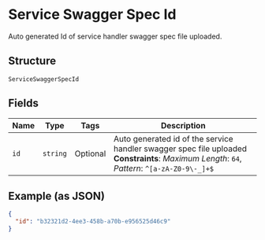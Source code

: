 
# Service Swagger Spec Id

Auto generated Id of service handler swagger spec file uploaded.

## Structure

`ServiceSwaggerSpecId`

## Fields

| Name | Type | Tags | Description |
|  --- | --- | --- | --- |
| `id` | `string` | Optional | Auto generated id of the service handler swagger spec file uploaded<br>**Constraints**: *Maximum Length*: `64`, *Pattern*: `^[a-zA-Z0-9\-_]+$` |

## Example (as JSON)

```json
{
  "id": "b32321d2-4ee3-458b-a70b-e956525d46c9"
}
```


